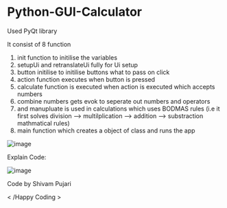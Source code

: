 # Python-GUI-Calculator
Used PyQt library 

It consist of 8 function 

1) init function to initilise the variables
2) setupUi and retranslateUi fully for Ui setup
3) button initilise to initilise buttons what to pass on click
4) action function executes when button is pressed
5) calculate function is executed when action is executed which accepts numbers
6) combine numbers gets evok to seperate out numbers and operators
7) and manupluate is used in calculations which uses BODMAS rules (i.e it first solves division --> multilplication --> addition --> substraction mathmatical rules)
8) main function which creates a object of class and runs the app


![image](https://github.com/Shiv6116/GUI-Calculator/assets/128344968/f0eff269-3507-439e-ba6b-5146f172f26e)

Explain Code:

![image](https://github.com/Shiv6116/GUI-Calculator/assets/128344968/092a8332-5c5c-4a83-a99e-0de9fb67d6f9)


Code by Shivam Pujari

< /Happy Coding >
